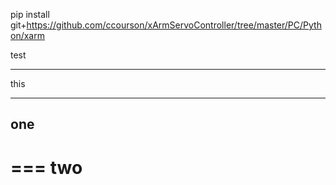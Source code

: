pip install git+https://github.com/ccourson/xArmServoController/tree/master/PC/Python/xarm

test

****
this
****

one
---

===
two
===